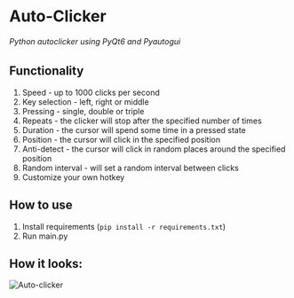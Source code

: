 # Auto-Clicker
###### Python autoclicker using PyQt6 and Pyautogui

## Functionality

1. Speed - up to 1000 clicks per second
2. Key selection - left, right or middle
3. Pressing - single, double or triple
4. Repeats - the clicker will stop after the specified number of times
5. Duration - the cursor will spend some time in a pressed state
6. Position - the cursor will click in the specified position
7. Anti-detect - the cursor will click in random places around the specified position
8. Random interval - will set a random interval between clicks
9. Сustomize your own hotkey

## How to use

1. Install requirements (```pip install -r requirements.txt```)
2. Run main.py

## How it looks:
![Auto-clicker](https://cdn.discordapp.com/attachments/933356358097580103/1095835575514308719/image.png "Window")

